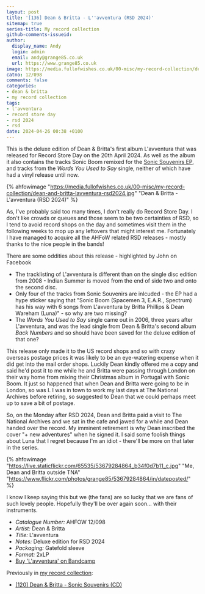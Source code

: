 ```yaml
---
layout: post
title: '[136] Dean & Britta - L''avventura (RSD 2024)'
sitemap: true
series-title: My record collection
github-comments-issueid:
author:
  display_name: Andy
  login: admin
  email: andy@grange85.co.uk
  url: https://www.grange85.co.uk
image: https://media.fullofwishes.co.uk/00-misc/my-record-collection/dean-and-britta-lavventura-rsd2024.jpg
catno: 12/098
comments: false
categories:
- dean & britta
- my record collection
tags:
- l'avventura
- record store day
- rsd 2024
- rsd
date: 2024-04-26 00:38 +0100
---
```

This is the deluxe edition of Dean & Britta's first album L'avventura that was released for Record Store Day on the 20th April 2024. As well as the album it also contains the tracks Sonic Boom remixed for the [Sonic Souvenirs EP](/2024/03/04/my-record-collection-115-dean-britta-sonic-souvenirs-cd/), and tracks from the _Words You Used to Say_ single, neither of which have had a vinyl release until now.

{% ahfowimage "https://media.fullofwishes.co.uk/00-misc/my-record-collection/dean-and-britta-lavventura-rsd2024.jpg" "Dean & Britta - L'avventura (RSD 2024)" %}

As, I've probably said too many times, I don't really do Record Store Day. I don't like crowds or queues and those seem to be two certainties of RSD, so I tend to avoid record shops on the day and sometimes visit them in the following weeks to mop up any leftovers that might interest me. Fortunately I have managed to acquire all the AHFoW related RSD releases - mostly thanks to the nice people in the bands!

There are some oddities about this release - highlighted by John on Facebook

 - The tracklisting of L'avventura is different than on the single disc edition from 2008 - Indian Summer is moved from the end of side two and onto the second disc.
 - Only four of the tracks from Sonic Souvenirs are inlcuded - the EP had a hype sticker saying that "Sonic Boom (Spacemen 3, E.A.R., Spectrum) has his way with 6 songs from L'avventura by Britta Phillips & Dean Wareham (Luna)" - so why are two missing?
 - The _Words You Used to Say_ single came out in 2006, three years after L'avventura, and was the lead single from Dean & Britta's second album _Back Numbers_ and so should have been saved for the deluxe edition of that one?

This release only made it to the US record shops and so with crazy overseas postage prices it was likely to be an eye-watering expense when it did get into the mail order shops. Luckily Dean kindly offered me a copy and said he'd post it to me while he and Britta were passing through London on their way home from mixing their Christmas album in Portugal with Sonic Boom. It just so happened that when Dean and Britta were going to be in London, so was I. I was in town to work my last days at The National Archives before retiring, so suggested to Dean that we could perhaps meet up to save a bit of postage.

So, on the Monday after RSD 2024, Dean and Britta paid a visit to The National Archives and we sat in the cafe and jawed for a while and Dean handed over the record. My imminent retirement is why Dean inscribed the cover "+ new adventures" when he signed it. I said some foolish things about Luna that I regret because I'm an idiot - there'll be more on that later in the series.

{% ahfowimage "https://live.staticflickr.com/65535/53679284864_b34f0d7b11_c.jpg" "Me, Dean and Britta outside TNA" "https://www.flickr.com/photos/grange85/53679284864/in/dateposted/" %}

I know I keep saying this but we (the fans) are so lucky that we are fans of such lovely people. Hopefully they'll be over again soon... with their instruments.

 - *Catalogue Number:* AHFOW 12/098
 - *Artist:* Dean & Britta
 - *Title:* L'avventura
 - *Notes:* Deluxe edition for RSD 2024
 - *Packaging:* Gatefold sleeve
 - *Format:* 2xLP
 - [Buy 'L'avventura' on Bandcamp](https://deanandbritta.bandcamp.com/album/lavventura-bonus-tracks-sonic-boom-remixes)

Previously in [my record collection](/category/my-record-collection):
 - [[120] Dean & Britta - Sonic Souvenirs (CD)](/2024/03/04/my-record-collection-115-dean-britta-sonic-souvenirs-cd/)
